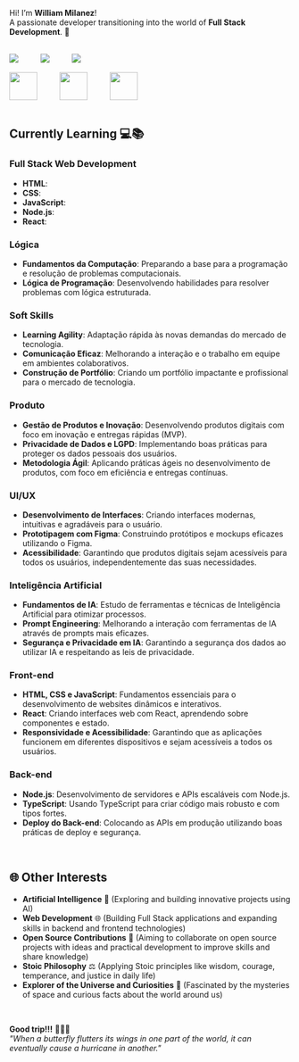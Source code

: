 Hi! I’m **William Milanez**! <br>
A passionate developer transitioning into the world of **Full Stack Development**. 🚀  
<br>

<div style="display: flex; justify-content: left; align-items: center; gap: 40px;">
  <a href="https://www.linkedin.com/in/williammilanez/" >
    <img src="https://img.shields.io/badge/-LinkedIn-0077B5?style=flat-square&logo=linkedin&logoColor=white" />
  </a>
  <a href="mailto:william.milanez@outlook.com" >
    <img src="https://img.shields.io/badge/-E--mail-0078D4?style=flat-square&logo=microsoft-outlook&logoColor=white" />
  </a>
  <a href="https://www.instagram.com/williammilanez/" >
    <img src="https://img.shields.io/badge/-Instagram-E1306C?style=flat-square&logo=instagram&logoColor=white" />
  </a>
</div>
<br>

<div style="display: flex; justify-content: left; align-items: center; gap: 40px;">
  <img src="https://github.com/user-attachments/assets/8de11631-928c-4976-91df-572f45992f99" width="50" height="50" />
  <img src="https://github.com/user-attachments/assets/8b2751d2-991b-461d-a176-92a8fb91c6bf" width="50" height="50" />
  <img src="https://github.com/user-attachments/assets/beb9ada4-a884-47cb-855d-13b32e2c6a39" width="50" height="50" />
</div>
<br>

## Currently Learning 💻📚

### **Full Stack Web Development**
- **HTML**:
- **CSS**:
- **JavaScript**:
- **Node.js**:
- **React**:

### **Lógica**
- **Fundamentos da Computação**: Preparando a base para a programação e resolução de problemas computacionais.
- **Lógica de Programação**: Desenvolvendo habilidades para resolver problemas com lógica estruturada.

### **Soft Skills**
- **Learning Agility**: Adaptação rápida às novas demandas do mercado de tecnologia.
- **Comunicação Eficaz**: Melhorando a interação e o trabalho em equipe em ambientes colaborativos.
- **Construção de Portfólio**: Criando um portfólio impactante e profissional para o mercado de tecnologia.

### **Produto**
- **Gestão de Produtos e Inovação**: Desenvolvendo produtos digitais com foco em inovação e entregas rápidas (MVP).
- **Privacidade de Dados e LGPD**: Implementando boas práticas para proteger os dados pessoais dos usuários.
- **Metodologia Ágil**: Aplicando práticas ágeis no desenvolvimento de produtos, com foco em eficiência e entregas contínuas.

### **UI/UX**
- **Desenvolvimento de Interfaces**: Criando interfaces modernas, intuitivas e agradáveis para o usuário.
- **Prototipagem com Figma**: Construindo protótipos e mockups eficazes utilizando o Figma.
- **Acessibilidade**: Garantindo que produtos digitais sejam acessíveis para todos os usuários, independentemente das suas necessidades.

### **Inteligência Artificial**
- **Fundamentos de IA**: Estudo de ferramentas e técnicas de Inteligência Artificial para otimizar processos.
- **Prompt Engineering**: Melhorando a interação com ferramentas de IA através de prompts mais eficazes.
- **Segurança e Privacidade em IA**: Garantindo a segurança dos dados ao utilizar IA e respeitando as leis de privacidade.

### **Front-end**
- **HTML, CSS e JavaScript**: Fundamentos essenciais para o desenvolvimento de websites dinâmicos e interativos.
- **React**: Criando interfaces web com React, aprendendo sobre componentes e estado.
- **Responsividade e Acessibilidade**: Garantindo que as aplicações funcionem em diferentes dispositivos e sejam acessíveis a todos os usuários.

### **Back-end**
- **Node.js**: Desenvolvimento de servidores e APIs escaláveis com Node.js.
- **TypeScript**: Usando TypeScript para criar código mais robusto e com tipos fortes.
- **Deploy do Back-end**: Colocando as APIs em produção utilizando boas práticas de deploy e segurança.
<br>

## 🌐 Other Interests
- **Artificial Intelligence** 🤖 (Exploring and building innovative projects using AI)  
- **Web Development** 🌐 (Building Full Stack applications and expanding skills in backend and frontend technologies)  
- **Open Source Contributions** 🤝 (Aiming to collaborate on open source projects with ideas and practical development to improve skills and share knowledge)  
- **Stoic Philosophy** ⚖️ (Applying Stoic principles like wisdom, courage, temperance, and justice in daily life)  
- **Explorer of the Universe and Curiosities** 🌌 (Fascinated by the mysteries of space and curious facts about the world around us)
<br>

**Good trip!!!** 🍁🍂🍃  
*"When a butterfly flutters its wings in one part of the world, it can eventually cause a hurricane in another."*
